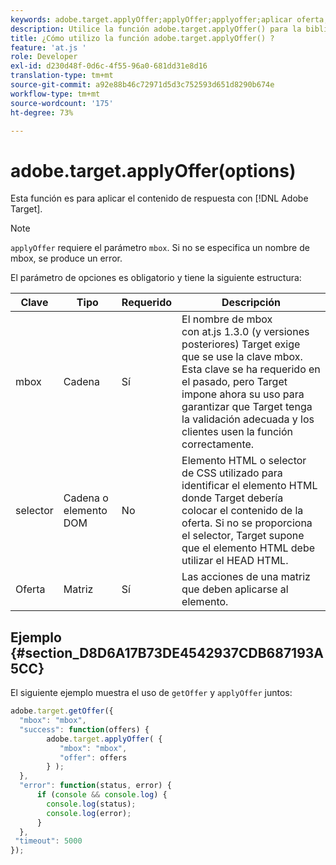 ```yaml
---
keywords: adobe.target.applyOffer;applyOffer;applyoffer;aplicar oferta;at.js;funciones;función
description: Utilice la función adobe.target.applyOffer() para la biblioteca JavaScript Adobe [!DNL Target] at.js para aplicar el contenido de respuesta.
title: ¿Cómo utilizo la función adobe.target.applyOffer() ?
feature: 'at.js '
role: Developer
exl-id: d230d48f-0d6c-4f55-96a0-681dd31e8d16
translation-type: tm+mt
source-git-commit: a92e88b46c72971d5d3c752593d651d8290b674e
workflow-type: tm+mt
source-wordcount: '175'
ht-degree: 73%

---
```


# adobe.target.applyOffer(options)

Esta función es para aplicar el contenido de respuesta con [!DNL Adobe Target].

>[!NOTE]
>
>`applyOffer` requiere el parámetro `mbox`. Si no se especifica un nombre de mbox, se produce un error.

El parámetro de opciones es obligatorio y tiene la siguiente estructura:

| Clave | Tipo | Requerido | Descripción |
|--- |--- |--- |--- |
| mbox | Cadena | Sí | El nombre de mbox<br>con at.js 1.3.0 (y versiones posteriores) Target exige que se use la clave mbox. Esta clave se ha requerido en el pasado, pero Target impone ahora su uso para garantizar que Target tenga la validación adecuada y los clientes usen la función correctamente. |
| selector | Cadena o elemento DOM | No | Elemento HTML o selector de CSS utilizado para identificar el elemento HTML donde Target debería colocar el contenido de la oferta. Si no se proporciona el selector, Target supone que el elemento HTML debe utilizar el HEAD HTML. |
| Oferta | Matriz | Sí | Las acciones de una matriz que deben aplicarse al elemento. |

## Ejemplo {#section_D8D6A17B73DE4542937CDB687193A5CC}

El siguiente ejemplo muestra el uso de `getOffer` y `applyOffer` juntos:

```javascript
adobe.target.getOffer({   
  "mbox": "mbox",   
  "success": function(offers) {           
        adobe.target.applyOffer( {  
           "mbox": "mbox", 
           "offer": offers  
        } ); 
  },   
  "error": function(status, error) {           
      if (console && console.log) { 
        console.log(status); 
        console.log(error); 
      } 
  }, 
 "timeout": 5000 
}); 
```
